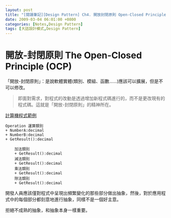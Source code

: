 ```yaml
---
layout: post
title: "[閱讀筆記][Design Pattern] Ch4. 開放封閉原則 Open-Closed Principle (OCP)"
date: 2009-03-04 06:01:00 +0800
categories: [Notes,Design Pattern]
tags: [大話設計模式,Design Pattern]
---
```


# 開放-封閉原則 The Open-Closed Principle (OCP)
「開放-封閉原則」：是說軟體實體(類別、模組、函數……)應該可以擴展，但是不可以修改。       

> 即面對需求，對程式的改動是透過增加新程式碼進行的，而不是更改現有的程式碼。這就是「開放-封閉原則」的精神所在。

[計算機程式範例](https://riivalin.github.io/posts/2009/03/ch1-simple-factory-pattern/#簡單工廠模式)

```
Operation 運算類別
+ NumberA:decimal
+ NumberB:decimal
+ GetResult():decimal

    加法類別
    + GetResult():decimal
    減法類別
    + GetResult():decimal
    乘法類別
    + GetResult():decimal
    除法類別
    + GetResult():decimal
```

開發人員應該僅對程式中呈現出頻繁變化的那些部分做出抽象，然後，對於應用程式中的每個部分都刻意地進行抽象，同樣不是一個好主意。        

拒絕不成熟的抽象，和抽象本身一樣重要。
